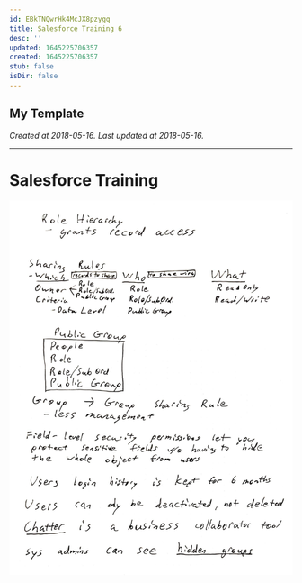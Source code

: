 ```yaml
---
id: EBkTNQwrHk4McJX8pzygq
title: Salesforce Training 6
desc: ''
updated: 1645225706357
created: 1645225706357
stub: false
isDir: false
---
```

My Template
---

_Created at 2018-05-16._
_Last updated at 2018-05-16._




---

# Salesforce Training


![Salesforce Training.jpg](assets/Salesforce-Training.jpg)

